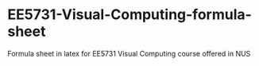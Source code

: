 # EE5731-Visual-Computing-formula-sheet
Formula sheet in latex for EE5731 Visual Computing course offered in NUS
